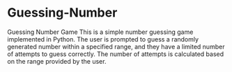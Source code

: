 # Guessing-Number
Guessing Number Game This is a simple number guessing game implemented in Python. The user is prompted to guess a randomly generated number within a specified range, and they have a limited number of attempts to guess correctly. The number of attempts is calculated based on the range provided by the user.
